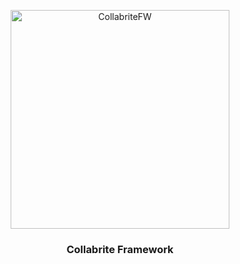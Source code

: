<p align="center">
  <img src="https://cdn.midjourney.com/095a9880-14b3-440a-9933-ce5c028a25a7/0_1.png" alt="CollabriteFW" width="350"/>
</p>
<h3 align="center">
  Collabrite Framework
</h3>


